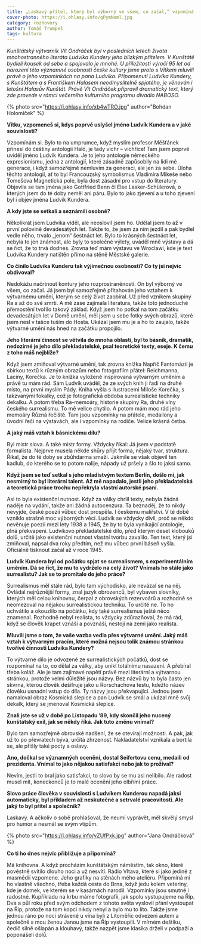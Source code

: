 ```yaml
---
title: „Laskavý přítel, který byl výborný ve všem, co začal,“ vzpomíná na Ludvíka Kunderu výtvarník Vít Ondráček
cover-photo: https://i.ohlasy.info/gPymNoml.jpg
category: rozhovory
author: Tomáš Trumpeš
tags: kultura
---
```


*Kunštátský výtvarník Vít Ondráček byl v posledních letech života mnohostranného literáta Ludvíka Kundery jeho blízkým přítelem. V Kunštátě bydleli kousek od sebe a spojovalo je mnohé. U příležitosti výročí 95 let od narození této významné osobnosti české kultury jsme proto s Vítkem mluvili právě o jeho vzpomínkách na pana Ludvíka. Připomenutí Ludvíka Kundery, s Kunštátem a s Františkem Halasem neodmyslitelně spjatého, je věnován i letošní Halasův Kunštát. Právě Vít Ondráček připravil dramatický text, který zde provede v rámci večerního kulturního programu divadlo NABOSO.*

{% photo src="https://i.ohlasy.info/xb4wTRO.jpg" author="Bohdan Holomíček" %}

**Vítku, vzpomeneš si, kdys poprvé uslyšel jméno Ludvík Kundera a v jaké souvislosti?**

Vzpomínám si. Bylo to na umprumce, když myslím profesor Měšťánek přinesl do češtiny antologii Haló, je tady vichr – vichřice! Tam jsem poprvé uviděl jméno Ludvík Kundera. Je to jeho antologie německého expresionismu, jedna z antologií, které zásadně zapůsobily na lidi mé generace, i když samozřejmě nemluvím za generaci, ale jen za sebe. Úloha těchto antologií, ať to byl Francouzský symbolismus Vladimíra Mikeše nebo Tomešova Magnetická pole, byla dost zásadní pro vstup do literatury. Objevila se tam jména jako Gottfried Benn či Else Lasker-Schülerová, o kterých jsem do té doby neměl ani páru. Bylo to jako zjevení a u toho zjevení byl i objev jména Ludvík Kundera.

**A kdy jste se setkali a seznámili osobně?**

Několikrát jsem Ludvíka viděl, ale neoslovil jsem ho. Udělal jsem to až v první polovině devadesátých let. Takže to, že jsem za ním jezdil a pak bydlel vedle něho, trvalo „jenom“ šestnáct let. Bylo to krásných šestnáct let, nebyla to jen známost, ale byly to společné výlety, uváděl mně výstavy a dá se říct, že to trvá dodnes. Zrovna teď mám výstavu ve Wroclawi, kde je text Ludvíka Kundery natištěn přímo na stěně Městské galerie. 

**Co činilo Ludvíka Kunderu tak výjimečnou osobností? Co ty jsi nejvíc obdivoval?**

Nedokážu načrtnout kontury jeho rozprostraněnosti. On byl výborný ve všem, co začal. Já jsem byl samozřejmě přitahován jeho vztahem k výtvarnému umění, kterým se celý život zaobíral. Už před vznikem skupiny Ra a až do své smrti. A mě zase zajímala literatura, takže toto jednoduché přemostění tvořilo takový základ. Když jsem ho potkal na tom začátku devadesátých let v Domě umění, měl jsem u sebe fotky svých obrazů, které jsem nesl v tašce tuším do Hosta. Ukázal jsem mu je a ho to zaujalo, takže výtvarné umění nás hned na začátku propojilo.

**Jeho literární činnost se větvila do mnoha oblastí, byl to básník, dramatik, nedozírné je jeho dílo překladatelské, psal teoretické texty, eseje. K čemu z toho máš nejblíže?**

Když jsem zmiňoval výtvarné umění, tak zrovna knížka Napříč Fantomázií je sbírkou textů k různým obrazům nebo fotografiím přátel: Reichmanna, Laciny, Korečka. Je to knížka vyloženě inspirovaná výtvarným uměním a právě tu mám rád. Sám Ludvík uváděl, že ze svých knih ji řadí na druhé místo, na první myslím Pády. Kniha vyšla s ilustracemi Miloše Korečka, s takzvanými fokalky, což je fotografická obdoba surrealistické techniky dekalku. A potom třeba Ra-memoáry, historie skupiny Ra, druhé vlny českého surrealismu. To mě velice chytilo. A potom mám moc rád jeho memoáry Různá řečiště. Tam jsou vzpomínky na přátele, medailony a úvodní řeči na výstavách, ale i vzpomínky na rodiče. Velice krásná četba.

**A jaký máš vztah k básnickému dílu?**

Byl mistr slova. A také mistr formy. Vždycky říkal: Já jsem v podstatě formalista. Nejprve musela někde shůry přijít forma, nějaký tvar, struktura. Říkal, že do té doby se zbůhdarma smaží. Jakmile se však objevil ten kadlub, do kterého se to potom nalije, nápady už pršely a šlo to jaksi samo.

**Když jsem se teď setkal s jeho mladistvým textem Berlín, došlo mi, jak nesmírný to byl literární talent. Až mě napadalo, jestli jeho překladatelská a teoretická práce trochu nepřekryla vlastní autorské psaní.**

Asi to byla existenční nutnost. Když za války chrlil texty, nebyla žádná naděje na vydání, takže ani žádná autocenzura. Ta beznaděj, že to nikdy nevyjde, české poezii vůbec dost prospěla. I českému malířství. V té době vzniklo strašně moc výborných věcí. Ludvík se vždycky divil, proč se někdo nevěnuje poezii mezi lety 1938 a 1945, že by to byla vynikající antologie, plná překvapení. Ludvíkovo překladatelské dílo, před kterým deset klobouků dolů, určitě jako existenční nutnost vlastní tvorbu zavalilo. Ten text, který jsi zmiňoval, napsal dva roky předtím, než mu vůbec první báseň vyšla. Oficiálně tisknout začal až v roce 1945.

**Ludvík Kundera byl od počátku spjat se surrealismem, s experimentálním uměním. Dá se říct, že mu to vydrželo na celý život? Vnímals ho stále jako surrealistu? Jak se to promítalo do jeho práce?**

Surrealismus měl stále rád, bylo tam východisko, ale nevázal se na něj. Ovládal nejrůznější formy, znal jazyk obrozenců, byl vybaven slovníky, kterých měl celou knihovnu, čerpal z obrovských rezervoárů a rozhodně se neomezoval na nějakou surrealistickou techniku. To určitě ne. To ho uchvátilo a okouzlilo na počátku, kdy také surrealismus ještě něco znamenal. Rozhodně nebyl realista, to vždycky zdůrazňoval, že má rád, když se člověk krapet vznáší a povznáší, nestojí na zemi jako realista.

**Mluvili jsme o tom, že vaše vazba vedla přes výtvarné umění. Jaký máš vztah k výtvarným pracím, které možná nejsou tolik známou stránkou tvořivé činnosti Ludvíka Kundery?**

To výtvarné dílo je odvozené ze surrealistických počátků, dost se rozpomínal na to, co dělal za války, aby unikl totálnímu nasazení. A přebíral třeba koláž. Ale je tam zajímavé napětí právě mezi literární a výtvarnou stránkou, protože velmi důležité jsou názvy. Bez názvů by to byla často jen skvrna, kterou člověk dešifruje jako u Rorschachova testu, kdežto název člověku usnadní vstup do díla. Ty názvy jsou překvapující. Jednou jsem namaloval obraz Kosmická slepice a pan Ludvík se smál a ukázal mně svůj dekalk, který se jmenoval Kosmická slepice.  

**Znali jste se už v době po Listopadu ’89, kdy skončil jeho nucený kunštátský exil, jak se někdy říká. Jak tuto změnu vnímal?**

Bylo tam samozřejmě obrovské nadšení, že se otevírají možnosti. A pak, jak už to po převratech bývá, určitá zhrzenost. Nakladatelství vznikala a bortila se, ale přišly také pocty a oslavy.

**Ano, dočkal se významných ocenění, dostal Seifertovu cenu, medaili od prezidenta. Vnímal to jako nějakou satisfakci nebo jak to prožíval?**

Nevím, jestli to bral jako satisfakci, to slovo by se mu asi nelíbilo. Ale radost musel mít, koneckonců je to malé ocenění jeho olbřímí práce.

**Slovo práce člověka v souvislosti s Ludvíkem Kunderou napadá jaksi automaticky, byl příkladem až neskutečné a setrvalé pracovitosti. Ale jaký to byl přítel a společník?**

Laskavý. A ačkoliv o sobě prohlašoval, že neumí vyprávět, měl skvělý smysl pro humor a nesmál se svým vtipům. 

{% photo src="https://i.ohlasy.info/vZUfPxk.jpg" author="Jana Ondráčková" %}

**Co ti ho dnes nejvíc přibližuje a připomíná?**

Má knihovna. A když procházím kunštátským náměstím, tak okno, které pověstně svítilo dlouho noci a už nesvítí. Rádio Vltava, které si jako jediné z masmédií vzpomene. Jeho grafiky na stěnách mého ateliéru. Připomíná mi ho vlastně všechno, třeba každá cesta do Brna, když jedu kolem veteriny, kde je domek, ve kterém se v kasárnách narodil. Vzpomínky jsou smutné i radostné. Kupříkladu na krbu máme fotografii, jak spolu vystupujeme na Říp. Dva a půl roku před svým odchodem z tohoto světa vyslovil přání vystoupat na Říp, protože na tom kopci nikdy nebyl a bylo mu to líto. Takže jsme jednou ráno po noci strávené u vína byli z Litoměřic odvezeni autem a společně s mou ženou Janou jsme na Říp vystoupili. V mírném deštíku, čedič silně ošlapán a klouhavý, takže nazpět jsme klasika drželi v podpaží a poponášeli dolů.
